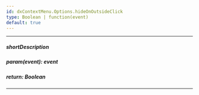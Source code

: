 ```yaml
---
id: dxContextMenu.Options.hideOnOutsideClick
type: Boolean | function(event)
default: true
---
```

---
##### shortDescription
<!-- Description goes here -->

##### param(event): event
<!-- Description goes here -->

##### return: Boolean
<!-- Description goes here -->

---
<!-- Description goes here -->